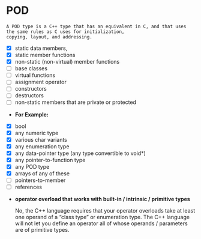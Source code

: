 # POD


    A POD type is a C++ type that has an equivalent in C, and that uses the same rules as C uses for initialization,
    copying, layout, and addressing.
    
- [X] static data members,  
- [X] static member functions
- [X] non-static (non-virtual) member functions
- [ ] base classes
- [ ] virtual functions
- [ ] assignment operator 
- [ ] constructors 
- [ ] destructors
- [ ] non-static members that are private or protected

* __For Example:__
- [x]  bool
- [x]  any numeric type
- [x]  various char variants
- [x]  any enumeration type
- [x]  any data-pointer type (any type convertible to void*)
- [x]  any pointer-to-function type
- [x]  any POD type
- [x]  arrays of any of these
- [ ]  pointers-to-member
- [ ]  references

* __operator overload that works with built-in / intrinsic / primitive types__


    No, the C++ language requires that your operator overloads take at least one operand
    of a “class type” or enumeration type. The C++ language will not let you define an
    operator all of whose operands / parameters are of primitive types.


